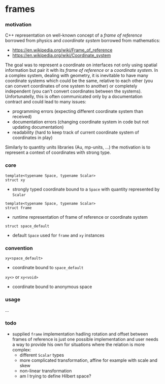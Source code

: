 # frames

### motivation
C++ representation on well-known concept of a *frame of reference* borrowed from physics and *coordinate system* borrowed from mathematics:
- https://en.wikipedia.org/wiki/Frame_of_reference
- https://en.wikipedia.org/wiki/Coordinate_system

The goal was to represent a coordinate on interfaces not only using spatial information but pair it with its *frame of reference* or a *coordinate system*. In a complex system, dealing with geometry, it is inevitable to have many coordinate systems which could be the same, relative to each other (you can convert coordinates of one system to another) or completely independent (you can't convert coordinates between the systems). Unfortunatelly, this is often communicated only by a documentation contract and could lead to many issues:
- programming errors (expecting different coordinate system than received)
- documentation errors (changing coordinate system in code but not updating documentation)
- readability (hard to keep track of current coordinate system of coordinates in play)

Similarly to quantity units libraries (Au, mp-units, ...) the motivation is to represent a context of coordinates with strong type.

### core
`template<typename Space, typename Scalar>`<br>
`struct xy` 
- strongly typed coordinate bound to a `Space` with quantity represented by `Scalar`

`template<typename Space, typename Scalar>`<br>
`struct frame`<br>
- runtime representation of frame of reference or coordinate system

`struct space_default`
- default `Space` used for `frame` and `xy` instances

### convention
`xy<space_default>` 
- coordinate bound to `space_default`

`xy<>` or `xy<void>`
- coordinate bound to anonymous space

### usage
...


### todo
- supplied `frame` implementation hadling rotation and offset between frames of reference is just one possible implementation and user needs a way to provide his own for situations where the relation is more complex:
    - different `Scalar` types
    - more complicated transformation, affine for example with scale and skew
    - non-linear transformation
    - am I trying to define Hilbert space?

